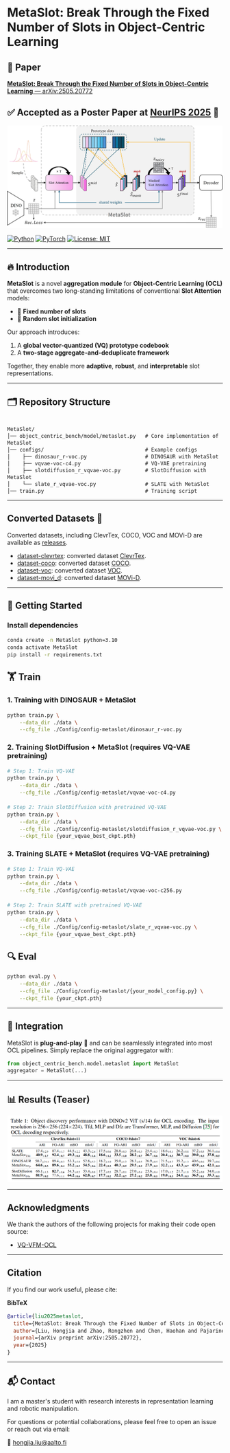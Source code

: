 
# MetaSlot: Break Through the Fixed Number of Slots in Object-Centric Learning

## 📄 Paper  

[**MetaSlot: Break Through the Fixed Number of Slots in Object-Centric Learning** — arXiv:2505.20772](https://arxiv.org/abs/2505.20772)  

✅ Accepted as a **Poster Paper** at [NeurIPS 2025](https://neurips.cc/) 🎉
---
<p align="center">
  <img src="imgs/model.jpg" width="600">
</p>

[![Python](https://img.shields.io/badge/python-3.9%2B-blue.svg)]()
[![PyTorch](https://img.shields.io/badge/pytorch-1.12%2B-orange.svg)]()
[![License: MIT](https://img.shields.io/badge/license-MIT-green.svg)]()

---

## 🔥 Introduction  

**MetaSlot** is a novel **aggregation module** for **Object-Centric Learning (OCL)** that overcomes two long-standing limitations of conventional **Slot Attention** models:  

- 🚫 **Fixed number of slots**  
- 🎲 **Random slot initialization**  

Our approach introduces:  
1. A **global vector-quantized (VQ) prototype codebook**  
2. A **two-stage aggregate-and-deduplicate framework**  

Together, they enable more **adaptive**, **robust**, and **interpretable** slot representations.  

---

## 🗂️ Repository Structure  

```

MetaSlot/
│── object_centric_bench/model/metaslot.py   # Core implementation of MetaSlot
│── configs/                                 # Example configs
│    ├── dinosaur_r-voc.py                   # DINOSAUR with MetaSlot
│    ├── vqvae-voc-c4.py                     # VQ-VAE pretraining
│    ├── slotdiffusion_r_vqvae-voc.py        # SlotDiffusion with MetaSlot
│    └── slate_r_vqvae-voc.py                # SLATE with MetaSlot
│── train.py                                 # Training script

````

---
## Converted Datasets 🚀

Converted datasets, including ClevrTex, COCO, VOC and MOVi-D are available as [releases](https://github.com/Genera1Z/VQ-VFM-OCL/releases).
- [dataset-clevrtex](https://github.com/Genera1Z/VQ-VFM-OCL/releases/tag/dataset-clevrtex): converted dataset [ClevrTex](https://www.robots.ox.ac.uk/~vgg/data/clevrtex).
- [dataset-coco](https://github.com/Genera1Z/VQ-VFM-OCL/releases/tag/dataset-coco): converted dataset [COCO](https://cocodataset.org).
- [dataset-voc](https://github.com/Genera1Z/VQ-VFM-OCL/releases/tag/dataset-voc): converted dataset [VOC](http://host.robots.ox.ac.uk/pascal/VOC).
- [dataset-movi_d](https://github.com/Genera1Z/VQ-VFM-OCL/releases/tag/dataset-movi_d): converted dataset [MOVi-D](https://github.com/google-research/kubric/blob/main/challenges/movi).

---

## 🚀 Getting Started  

### Install dependencies  

```bash
conda create -n MetaSlot python=3.10
conda activate MetaSlot
pip install -r requirements.txt
````

## 🏋️ Train

### 1. Training with DINOSAUR + MetaSlot

```bash
python train.py \
    --data_dir ./data \
    --cfg_file ./Config/config-metaslot/dinosaur_r-voc.py
```

### 2. Training SlotDiffusion + MetaSlot (requires VQ-VAE pretraining)

```bash
# Step 1: Train VQ-VAE
python train.py \
    --data_dir ./data \
    --cfg_file ./Config/config-metaslot/vqvae-voc-c4.py

# Step 2: Train SlotDiffusion with pretrained VQ-VAE
python train.py \
    --data_dir ./data \
    --cfg_file ./Config/config-metaslot/slotdiffusion_r_vqvae-voc.py \
    --ckpt_file {your_vqvae_best_ckpt.pth}
```

### 3. Training SLATE + MetaSlot (requires VQ-VAE pretraining)

```bash
# Step 1: Train VQ-VAE
python train.py \
    --data_dir ./data \
    --cfg_file ./Config/config-metaslot/vqvae-voc-c256.py

# Step 2: Train SLATE with pretrained VQ-VAE
python train.py \
    --data_dir ./data \
    --cfg_file ./Config/config-metaslot/slate_r_vqvae-voc.py \
    --ckpt_file {your_vqvae_best_ckpt.pth}
```

## 🔍 Eval

```bash
python eval.py \
    --data_dir ./data \
    --cfg_file ./Config/config-metaslot/{your_model_config.py} \
    --ckpt_file {your_ckpt.pth}
```

---

## 🧩 Integration

MetaSlot is **plug-and-play** 🔌 and can be seamlessly integrated into most OCL pipelines.
Simply replace the original aggregator with:

```python
from object_centric_bench.model.metaslot import MetaSlot
aggregator = MetaSlot(...)
```

---

## 📊 Results (Teaser)
![alt text](imgs/result.png)

---

## Acknowledgments

We thank the authors of the following projects for making their code open source:

- [VQ-VFM-OCL](https://github.com/Genera1Z/VQ-VFM-OCL)

---

## Citation

If you find our work useful, please cite:  

**BibTeX**  
```bibtex
@article{liu2025metaslot,
  title={MetaSlot: Break Through the Fixed Number of Slots in Object-Centric Learning},
  author={Liu, Hongjia and Zhao, Rongzhen and Chen, Haohan and Pajarinen, Joni},
  journal={arXiv preprint arXiv:2505.20772},
  year={2025}
}

```

---

## 📬 Contact

I am a master's student with research interests in representation learning and robotic manipulation.  

For questions or potential collaborations, please feel free to open an issue or reach out via email:  

📧 hongjia.liu@aalto.fi
